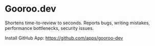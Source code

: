 # Gooroo.dev
Shortens time-to-review to seconds.
Reports bugs, writing mistakes, performance bottlenecks, security issues.


Install GitHub App: https://github.com/apps/gooroo-dev
